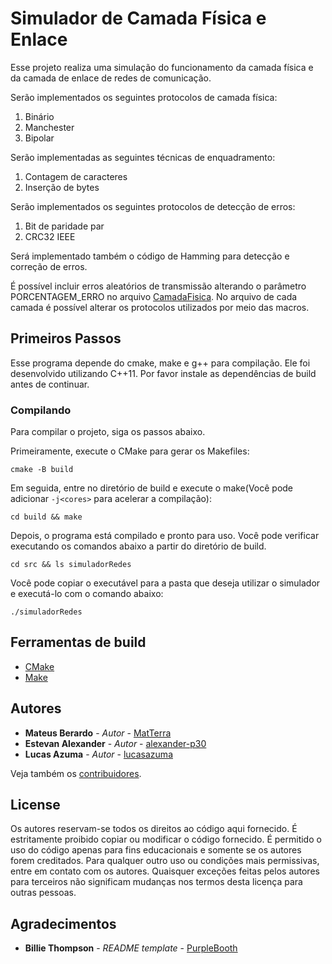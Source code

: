 # Simulador de Camada Física e Enlace

Esse projeto realiza uma simulação do funcionamento da camada física e da camada de enlace de redes de comunicação.

Serão implementados os seguintes protocolos de camada física:

 1. Binário
 2. Manchester
 3. Bipolar

Serão implementadas as seguintes técnicas de enquadramento:

 1. Contagem de caracteres
 1. Inserção de bytes

Serão implementados os seguintes protocolos de detecção de erros:

 1. Bit de paridade par
 1. CRC32 IEEE

Será implementado também o código de Hamming para detecção e correção de erros.

É possível incluir erros aleatórios de transmissão alterando o parâmetro
PORCENTAGEM_ERRO no arquivo [CamadaFisica](src/CamadaFisica.hpp). No
arquivo de cada camada é possível alterar os protocolos utilizados por meio
das macros.

## Primeiros Passos

Esse programa depende do cmake, make e g++ para compilação. Ele foi desenvolvido utilizando C++11. Por favor instale as dependências de build antes de continuar.

### Compilando

Para compilar o projeto, siga os passos abaixo.

Primeiramente, execute o CMake para gerar os Makefiles:
```
cmake -B build
```

Em seguida, entre no diretório de build e execute o make(Você pode adicionar `-j<cores>` para acelerar a compilação):
```
cd build && make
```

Depois, o programa está compilado e pronto para uso. Você pode verificar executando os comandos abaixo a partir do diretório de build.
```
cd src && ls simuladorRedes
```

Você pode copiar o executável para a pasta que deseja utilizar o simulador e executá-lo com o comando abaixo:
```
./simuladorRedes
```

## Ferramentas de build

* [CMake](https://cmake.org/)
* [Make](https://www.gnu.org/software/make/)


## Autores

* **Mateus Berardo** - *Autor* - [MatTerra](https://github.com/MatTerra)
* **Estevan Alexander** - *Autor* - [alexander-p30](https://github.com/alexander-p30)
* **Lucas Azuma** - *Autor* - [lucasazuma](https://github.com/lucasazuma)

Veja também os [contribuidores](graphs/contributors).

## License

Os autores reservam-se todos os direitos ao código aqui fornecido.
É estritamente proibido copiar ou modificar o código fornecido.
É permitido o uso do código apenas para fins educacionais e somente
se os autores forem creditados. Para qualquer outro uso ou condições mais
permissivas, entre em contato com os autores. Quaisquer exceções feitas pelos
autores para terceiros não significam mudanças nos termos desta licença
para outras pessoas.

## Agradecimentos

* **Billie Thompson** - *README template* - [PurpleBooth](https://github.com/PurpleBooth)

